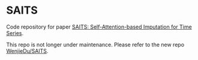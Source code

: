 # SAITS

Code repository for paper [SAITS: Self-Attention-based Imputation for Time Series](https://arxiv.org/abs/2202.08516).

This repo is not longer under maintenance. Please refer to the new repo [WenjieDu/SAITS](https://github.com/WenjieDu/SAITS).
